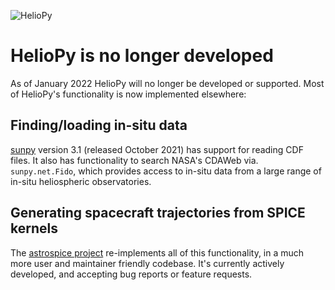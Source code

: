 ![HelioPy](https://github.com/heliopython/heliopy/raw/main/artwork/logo_rectangle.png "HelioPy")

# HelioPy is no longer developed
As of January 2022 HelioPy will no longer be developed or supported. Most of
HelioPy's functionality is now implemented elsewhere:

## Finding/loading in-situ data
[sunpy](https://docs.sunpy.org/en/stable/) version 3.1 (released October 2021)
has support for reading CDF files. It also has functionality to search NASA's
CDAWeb via. ``sunpy.net.Fido``, which provides access to in-situ data from a
large range of in-situ heliospheric observatories.

## Generating spacecraft trajectories from SPICE kernels
The [astrospice project](https://astrospice.readthedocs.io/en/latest/)
re-implements all of this functionality, in a much more user and maintainer
friendly codebase. It's currently actively developed, and accepting bug reports
or feature requests.
